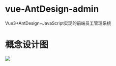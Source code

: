 # vue-AntDesign-admin
Vue3+AntDesign+JavaScript实现的前端员工管理系统

# 概念设计图

![](https://psl-pictures.oss-ap-southeast-1.aliyuncs.com/pictures/%E6%A6%82%E5%BF%B5%E8%AE%BE%E8%AE%A1.png)